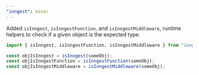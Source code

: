 ```yaml
---
"inngest": minor
---
```


Added `isInngest`, `isInngestFunction`, and `isInngestMiddleware`, runtime helpers to check if a given object is the expected type.

```ts
import { isInngest, isInngestFunction, isInngestMiddleware } from "inngest";

const objIsInngest = isInngest(someObj);
const objIsInngestFunction = isInngestFunction(someObj);
const objIsInngestMiddleware = isInngestMiddleware(someObj);
```

